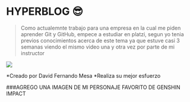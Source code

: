 # HYPERBLOG 😎
>Como actualemnte trabajo para una empresa en la cual me piden aprender Git y GitHub, empece a estudiar en platzi, segun yo tenia previos conocimientos acerca de este tema ya que estuve casi 3 semanas viendo el mismo video una y otra vez por parte de mi instructor

![](https://www.pockettactics.com/wp-content/sites/pockettactics/2022/10/genshin-impact-zhongli-1.jpg)

*Creado por David Fernando Mesa
*Realiza su mejor esfuerzo

###AGREGO UNA IMAGEN DE MI PERSONAJE FAVORITO DE GENSHIN IMPACT
